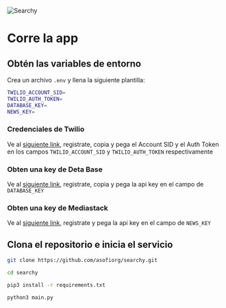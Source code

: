 ![Searchy](https://i.ibb.co/BPTPGhH/Searchy.png)

# Corre la app

## Obtén las variables de entorno

Crea un archivo `.env` y llena la siguiente plantilla:

```sh
TWILIO_ACCOUNT_SID=
TWILIO_AUTH_TOKEN=
DATABASE_KEY=
NEWS_KEY=
```

### Credenciales de Twilio

Ve al [siguiente link](https://console.twilio.com/?frameUrl=/console), registrate, copia y pega el Account SID y el Auth Token en los campos `TWILIO_ACCOUNT_SID` y `TWILIO_AUTH_TOKEN` respectivamente

### Obten una key de Deta Base

Ve al [siguiente link](https://web.deta.sh/), registrate, copia y pega la api key en el campo de `DATABASE_KEY`

### Obten una key de Mediastack

Ve al [siguiente link](https://mediastack.com/signup/free), registrate y pega la api key en el campo de `NEWS_KEY`

## Clona el repositorio e inicia el servicio

```sh
git clone https://github.com/asofiorg/searchy.git

cd searchy

pip3 install -r requirements.txt

python3 main.py
```

